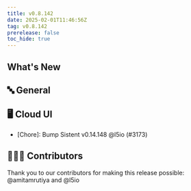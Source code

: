```yaml
---
title: v0.8.142
date: 2025-02-01T11:46:56Z
tag: v0.8.142
prerelease: false
toc_hide: true
---
```


## What's New
## 🔤 General
## 🖥 Cloud UI

- [Chore]: Bump Sistent v0.14.148 @l5io (#3173)

## 👨🏽‍💻 Contributors

Thank you to our contributors for making this release possible:
@amitamrutiya and @l5io

